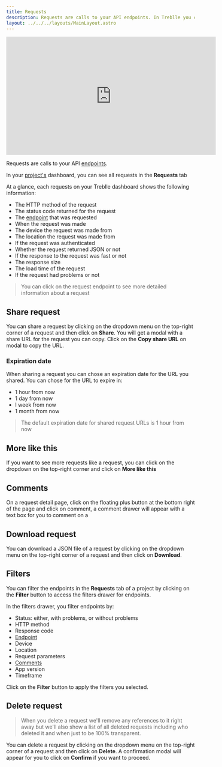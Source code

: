 ```yaml
---
title: Requests
description: Requests are calls to your API endpoints. In Treblle you can find requests made to your API in the Requests tab of your project's dashboard
layout: ../../../layouts/MainLayout.astro
---
```


<iframe width="560" height="315" src="https://www.youtube.com/embed/3Q2EmCE0iqo" aria-label="YouTube video player" frameborder="0" allow="accelerometer; autoplay; clipboard-write; encrypted-media; gyroscope; picture-in-picture; web-share" allowfullscreen></iframe>

Requests are calls to your API [endpoints](/en/dashboard/endpoints).

In your [project's](/en/dashboard/projects) dashboard, you can see all requests in the **Requests** tab

At a glance, each requests on your Treblle dashboard shows the following information:

- The HTTP method of the request
- The status code returned for the request
- The [endpoint](/en/dashboard/endpoints) that was requested
- When the request was made
- The device the request was made from
- The location the request was made from
- If the request was authenticated
- Whether the request returned JSON or not
- If the response to the request was fast or not
- The response size
- The load time of the request
- If the request had problems or not

> You can click on the request endpoint to see more detailed information about a request

## Share request

You can share a request by clicking on the dropdown menu on the top-right corner of a request and then click on **Share**. You will get a modal with a share URL for the request you can copy. Click on the **Copy share URL** on modal to copy the URL.

### Expiration date

When sharing a request you can chose an expiration date for the URL you shared. You can chose for the URL to expire in:

- 1 hour from now
- 1 day from now
- I week from now
- 1 month from now

> The default expiration date for shared request URLs is 1 hour from now

## More like this

If you want to see more requests like a request, you can click on the dropdown on the top-right corner and click on **More like this**

## Comments

On a request detail page, click on the floating plus button at the bottom right of the page and click on comment, a comment drawer will appear with a text box for you to comment on a

## Download request

You can download a JSON file of a request by clicking on the dropdown menu on the top-right corner of a request and then click on **Download**.

## Filters

You can filter the endpoints in the **Requests** tab of a project by clicking on the **Filter** button to access the filters drawer for endpoints.

In the filters drawer, you filter endpoints by:

- Status: either, with problems, or without problems
- HTTP method
- Response code
- [Endpoint](/en/dashboard/endpoints)
- Device
- Location
- Request parameters
- [Comments](/en/dashboard/requests#comments)
- App version
- Timeframe

Click on the **Filter** button to apply the filters you selected.

## Delete request

> When you delete a request we'll remove any references to it right away but we'll also show a list of all deleted requests including who deleted it and when just to be 100% transparent.

You can delete a request by clicking on the dropdown menu on the top-right corner of a request and then click on **Delete**. A confirmation modal will appear for you to click on **Confirm** if you want to proceed.
